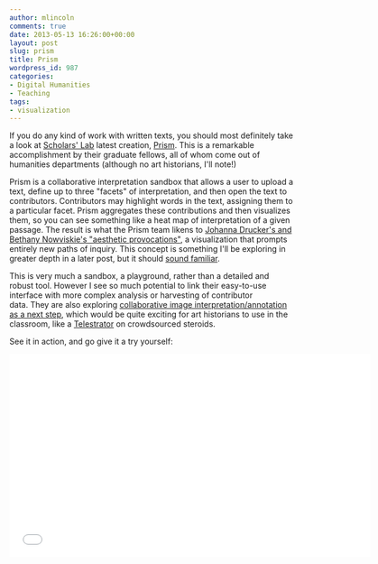```yaml
---
author: mlincoln
comments: true
date: 2013-05-13 16:26:00+00:00
layout: post
slug: prism
title: Prism
wordpress_id: 987
categories:
- Digital Humanities
- Teaching
tags:
- visualization
---
```


If you do any kind of work with written texts, you should most definitely take a look at [Scholars' Lab](http://www.scholarslab.org/) latest creation, [Prism](http://prism.scholarslab.org/). This is a remarkable accomplishment by their graduate fellows, all of whom come out of humanities departments (although no art historians, I'll note!)

Prism is a collaborative interpretation sandbox that allows a user to upload a text, define up to three "facets" of interpretation, and then open the text to contributors. Contributors may highlight words in the text, assigning them to a particular facet. Prism aggregates these contributions and then visualizes them, so you can see something like a heat map of interpretation of a given passage. The result is what the Prism team likens to [Johanna Drucker's and Bethany Nowviskie's "aesthetic provocations"](http://www.digitalhumanities.org/companion/view?docId=blackwell/9781405103213/9781405103213.xml&chunk.id=ss1-4-10), a visualization that prompts entirely new paths of inquiry. This concept is something I'll be exploring in greater depth in a later post, but it should [sound familiar](http://mlincoln.wordpress.com/2013/05/09/six-degrees-of-francis-bacon/).

This is very much a sandbox, a playground, rather than a detailed and robust tool. However I see so much potential to link their easy-to-use interface with more complex analysis or harvesting of contributor data. They are also exploring [collaborative image interpretation/annotation as a next step](http://prism.scholarslab.org/pages/future), which would be quite exciting for art historians to use in the classroom, like a [Telestrator](http://en.wikipedia.org/wiki/Telestrator) on crowdsourced steroids.

See it in action, and go give it a try yourself:

<iframe width="640" height="360" src="//www.youtube-nocookie.com/embed/AxHDcW15UBI" frameborder="0" allowfullscreen></iframe>
